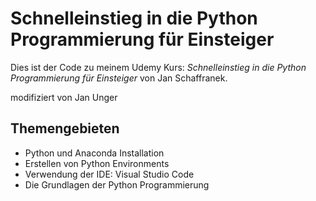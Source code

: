 # Schnelleinstieg in die Python Programmierung für Einsteiger

Dies ist der Code zu meinem Udemy Kurs:
*Schnelleinstieg in die Python Programmierung für Einsteiger* von Jan Schaffranek.

modifiziert von Jan Unger

## Themengebieten

- Python und Anaconda Installation  
- Erstellen von Python Environments  
- Verwendung der IDE: Visual Studio Code  
- Die Grundlagen der Python Programmierung  
